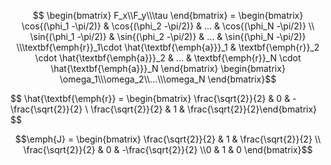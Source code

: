 $$ \begin{bmatrix} F_x\\F_y\\\tau \end{bmatrix} = \begin{bmatrix} \cos{(\phi_1 -\pi/2)} & \cos{(\phi_2 -\pi/2)} & ... & \cos{(\phi_N -\pi/2)} \\
\sin{(\phi_1 -\pi/2)} & \sin{(\phi_2 -\pi/2)} & ... & \sin{(\phi_N -\pi/2)} 
\\\textbf{\emph{r}}_1\cdot \hat{\textbf{\emph{a}}}_1 & \textbf{\emph{r}}_2 \cdot \hat{\textbf{\emph{a}}}_2 & ... & \textbf{\emph{r}}_N \cdot \hat{\textbf{\emph{a}}}_N \end{bmatrix}
\begin{bmatrix} \omega_1\\\omega_2\\...\\\omega_N \end{bmatrix}$$

$$ \hat{\textbf{\emph{r}} = \begin{bmatrix} \frac{\sqrt{2}}{2} & 0 & -\frac{\sqrt{2}}{2} \\
\frac{\sqrt{2}}{2} & 1 & \frac{\sqrt{2}}{2}\end{bmatrix} $$ 

$$\emph{J} = \begin{bmatrix} \frac{\sqrt{2}}{2} & 1 & \frac{\sqrt{2}}{2} \\
\frac{\sqrt{2}}{2} & 0  & -\frac{\sqrt{2}}{2}
\\0  &  1 & 0 \end{bmatrix}$$